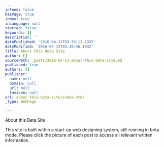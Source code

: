 ```yaml
---
inFeed: false
hasPage: true
inNav: true
inLanguage: null
starred: false
keywords: []
description: ''
datePublished: '2016-04-13T03:39:12.133Z'
dateModified: '2016-04-13T03:39:06.184Z'
title: About this Beta Site
author: []
sourcePath: _posts/2016-04-13-about-this-beta-site.md
published: true
authors: []
publisher:
  name: null
  domain: null
  url: null
  favicon: null
url: about-this-beta-site/index.html
_type: WebPage

---
```

About this Beta Site

This site is built within a start-up web designing system, still running in beta mode. Please click the picture of each post to access all relevant written information.